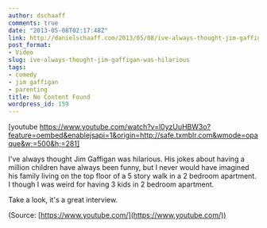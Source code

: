 ```yaml
---
author: dschaaff
comments: true
date: "2013-05-08T02:17:48Z"
link: http://danielschaaff.com/2013/05/08/ive-always-thought-jim-gaffigan-was-hilarious/
post_format:
- Video
slug: ive-always-thought-jim-gaffigan-was-hilarious
tags:
- comedy
- jim gaffigan
- parenting
title: No Content Found
wordpress_id: 159
---
```


[youtube https://www.youtube.com/watch?v=l0yzUuHBW3o?feature=oembed&enablejsapi=1&origin=http://safe.txmblr.com&wmode=opaque&w;=500&h;=281]


I've always thought Jim Gaffigan was hilarious.  His jokes about having a million children have always been funny, but I never would have imagined his family living on the top floor of a 5 story walk in a 2 bedroom apartment.  I though I was weird for having 3 kids in 2 bedroom apartment.





Take a look, it's a great interview.

(Source: [https://www.youtube.com/](https://www.youtube.com/))

